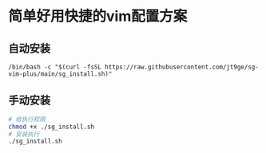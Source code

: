 # 简单好用快捷的vim配置方案

## 自动安装
```
/bin/bash -c "$(curl -fsSL https://raw.githubusercontent.com/jt9ge/sg-vim-plus/main/sg_install.sh)"
```

## 手动安装
```bash
# 给执行权限
chmod +x ./sg_install.sh
# 安装执行
./sg_install.sh
```
